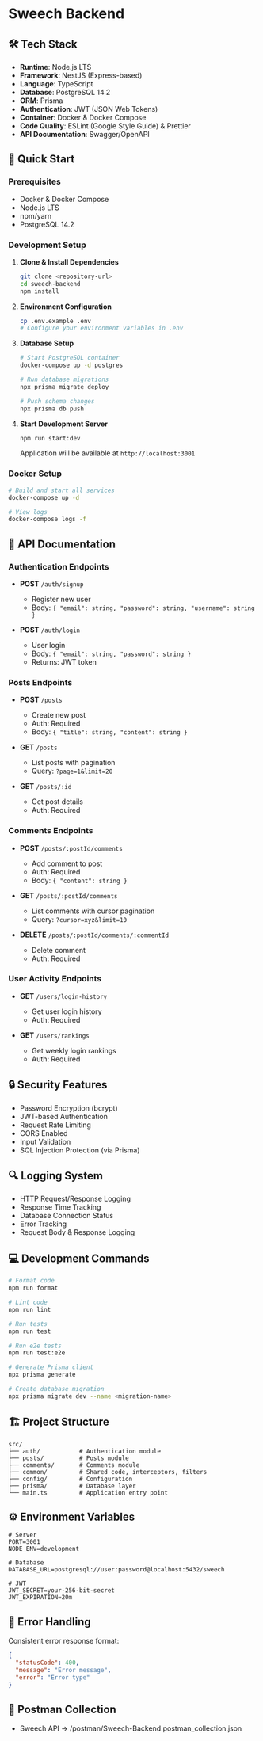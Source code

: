 # Sweech Backend

## 🛠 Tech Stack

- **Runtime**: Node.js LTS
- **Framework**: NestJS (Express-based)
- **Language**: TypeScript
- **Database**: PostgreSQL 14.2
- **ORM**: Prisma
- **Authentication**: JWT (JSON Web Tokens)
- **Container**: Docker & Docker Compose
- **Code Quality**: ESLint (Google Style Guide) & Prettier
- **API Documentation**: Swagger/OpenAPI

## 🚀 Quick Start

### Prerequisites

- Docker & Docker Compose
- Node.js LTS
- npm/yarn
- PostgreSQL 14.2

### Development Setup

1. **Clone & Install Dependencies**

   ```bash
   git clone <repository-url>
   cd sweech-backend
   npm install
   ```

2. **Environment Configuration**

   ```bash
   cp .env.example .env
   # Configure your environment variables in .env
   ```

3. **Database Setup**

   ```bash
   # Start PostgreSQL container
   docker-compose up -d postgres

   # Run database migrations
   npx prisma migrate deploy

   # Push schema changes
   npx prisma db push
   ```

4. **Start Development Server**

   ```bash
   npm run start:dev
   ```

   Application will be available at `http://localhost:3001`

### Docker Setup

```bash
# Build and start all services
docker-compose up -d

# View logs
docker-compose logs -f
```

## 📝 API Documentation

### Authentication Endpoints

- **POST** `/auth/signup`
  - Register new user
  - Body: `{ "email": string, "password": string, "username": string }`

- **POST** `/auth/login`
  - User login
  - Body: `{ "email": string, "password": string }`
  - Returns: JWT token

### Posts Endpoints

- **POST** `/posts`
  - Create new post
  - Auth: Required
  - Body: `{ "title": string, "content": string }`

- **GET** `/posts`
  - List posts with pagination
  - Query: `?page=1&limit=20`

- **GET** `/posts/:id`
  - Get post details
  - Auth: Required

### Comments Endpoints

- **POST** `/posts/:postId/comments`
  - Add comment to post
  - Auth: Required
  - Body: `{ "content": string }`

- **GET** `/posts/:postId/comments`
  - List comments with cursor pagination
  - Query: `?cursor=xyz&limit=10`

- **DELETE** `/posts/:postId/comments/:commentId`
  - Delete comment
  - Auth: Required

### User Activity Endpoints

- **GET** `/users/login-history`
  - Get user login history
  - Auth: Required

- **GET** `/users/rankings`
  - Get weekly login rankings
  - Auth: Required

## 🔒 Security Features

- Password Encryption (bcrypt)
- JWT-based Authentication
- Request Rate Limiting
- CORS Enabled
- Input Validation
- SQL Injection Protection (via Prisma)

## 🔍 Logging System

- HTTP Request/Response Logging
- Response Time Tracking
- Database Connection Status
- Error Tracking
- Request Body & Response Logging

## 💻 Development Commands

```bash
# Format code
npm run format

# Lint code
npm run lint

# Run tests
npm run test

# Run e2e tests
npm run test:e2e

# Generate Prisma client
npx prisma generate

# Create database migration
npx prisma migrate dev --name <migration-name>
```

## 🏗 Project Structure

```
src/
├── auth/           # Authentication module
├── posts/          # Posts module
├── comments/       # Comments module
├── common/         # Shared code, interceptors, filters
├── config/         # Configuration
├── prisma/         # Database layer
└── main.ts         # Application entry point
```

## ⚙️ Environment Variables

```env
# Server
PORT=3001
NODE_ENV=development

# Database
DATABASE_URL=postgresql://user:password@localhost:5432/sweech

# JWT
JWT_SECRET=your-256-bit-secret
JWT_EXPIRATION=20m
```

## 🚨 Error Handling

Consistent error response format:

```json
{
  "statusCode": 400,
  "message": "Error message",
  "error": "Error type"
}
```

## 📄 Postman Collection

- Sweech API -> /postman/Sweech-Backend.postman_collection.json
